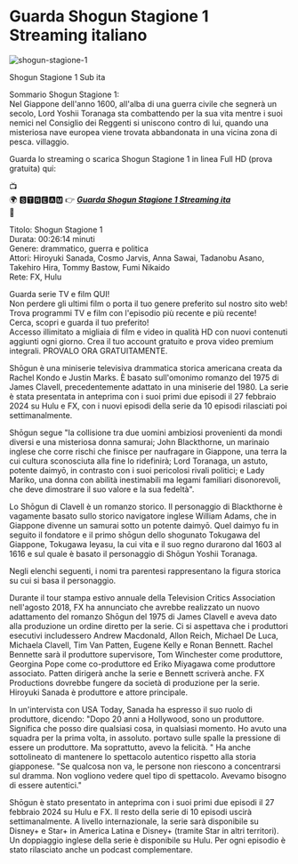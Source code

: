 # Guarda Shogun Stagione 1 Streaming italiano

![shogun-stagione-1](https://github.com/shogun-stagione-1-streaming-italiano/.github/assets/163602338/e9d13e48-1e47-4fca-aa08-a588607b2ae7)


Shogun Stagione 1 Sub ita

Sommario Shogun Stagione 1:<br/>
Nel Giappone dell'anno 1600, all'alba di una guerra civile che segnerà un secolo, Lord Yoshii Toranaga sta combattendo per la sua vita mentre i suoi nemici nel Consiglio dei Reggenti si uniscono contro di lui, quando una misteriosa nave europea viene trovata abbandonata in una vicina zona di pesca. villaggio.

Guarda lo streaming o scarica Shogun Stagione 1 in linea Full HD (prova gratuita) qui:

📺<br/>
🌍 🆂🆃🆁🅴🅰🅼 👉   ***[Guarda Shogun Stagione 1 Streaming ita](https://cutt.ly/Vw2QWhXt)***<br/>
📱

Titolo: Shogun Stagione 1<br/>
Durata: 00:26:14 minuti<br/>
Genere: drammatico, guerra e politica<br/>
Attori: Hiroyuki Sanada, Cosmo Jarvis, Anna Sawai, Tadanobu Asano, Takehiro Hira, Tommy Bastow, Fumi Nikaido<br/>
Rete: FX, Hulu<br/>

Guarda serie TV e film QUI!<br/>
Non perdere gli ultimi film o porta il tuo genere preferito sul nostro sito web!<br/>
Trova programmi TV e film con l'episodio più recente e più recente!<br/>
Cerca, scopri e guarda il tuo preferito!<br/>
Accesso illimitato a migliaia di film e video in qualità HD con nuovi contenuti aggiunti ogni giorno. Crea il tuo account gratuito e prova video premium integrali. PROVALO ORA GRATUITAMENTE.<br/>

Shōgun è una miniserie televisiva drammatica storica americana creata da Rachel Kondo e Justin Marks. È basato sull'omonimo romanzo del 1975 di James Clavell, precedentemente adattato in una miniserie del 1980. La serie è stata presentata in anteprima con i suoi primi due episodi il 27 febbraio 2024 su Hulu e FX, con i nuovi episodi della serie da 10 episodi rilasciati poi settimanalmente.

Shōgun segue "la collisione tra due uomini ambiziosi provenienti da mondi diversi e una misteriosa donna samurai; John Blackthorne, un marinaio inglese che corre rischi che finisce per naufragare in Giappone, una terra la cui cultura sconosciuta alla fine lo ridefinirà; Lord Toranaga, un astuto, potente daimyō, in contrasto con i suoi pericolosi rivali politici; e Lady Mariko, una donna con abilità inestimabili ma legami familiari disonorevoli, che deve dimostrare il suo valore e la sua fedeltà".

Lo Shōgun di Clavell è un romanzo storico. Il personaggio di Blackthorne è vagamente basato sullo storico navigatore inglese William Adams, che in Giappone divenne un samurai sotto un potente daimyō. Quel daimyo fu in seguito il fondatore e il primo shōgun dello shogunato Tokugawa del Giappone, Tokugawa Ieyasu, la cui vita e il suo regno durarono dal 1603 al 1616 e sul quale è basato il personaggio di Shōgun Yoshii Toranaga.

Negli elenchi seguenti, i nomi tra parentesi rappresentano la figura storica su cui si basa il personaggio.

Durante il tour stampa estivo annuale della Television Critics Association nell'agosto 2018, FX ha annunciato che avrebbe realizzato un nuovo adattamento del romanzo Shōgun del 1975 di James Clavell e aveva dato alla produzione un ordine diretto per la serie. Ci si aspettava che i produttori esecutivi includessero Andrew Macdonald, Allon Reich, Michael De Luca, Michaela Clavell, Tim Van Patten, Eugene Kelly e Ronan Bennett. Rachel Bennette sarà il produttore supervisore, Tom Winchester come produttore, Georgina Pope come co-produttore ed Eriko Miyagawa come produttore associato. Patten dirigerà anche la serie e Bennett scriverà anche. FX Productions dovrebbe fungere da società di produzione per la serie. Hiroyuki Sanada è produttore e attore principale.

In un'intervista con USA Today, Sanada ha espresso il suo ruolo di produttore, dicendo: "Dopo 20 anni a Hollywood, sono un produttore. Significa che posso dire qualsiasi cosa, in qualsiasi momento. Ho avuto una squadra per la prima volta, in assoluto. portavo sulle spalle la pressione di essere un produttore. Ma soprattutto, avevo la felicità. " Ha anche sottolineato di mantenere lo spettacolo autentico rispetto alla storia giapponese. "Se qualcosa non va, le persone non riescono a concentrarsi sul dramma. Non vogliono vedere quel tipo di spettacolo. Avevamo bisogno di essere autentici."

Shōgun è stato presentato in anteprima con i suoi primi due episodi il 27 febbraio 2024 su Hulu e FX. Il resto della serie di 10 episodi uscirà settimanalmente. A livello internazionale, la serie sarà disponibile su Disney+ e Star+ in America Latina e Disney+ (tramite Star in altri territori). Un doppiaggio inglese della serie è disponibile su Hulu. Per ogni episodio è stato rilasciato anche un podcast complementare.
